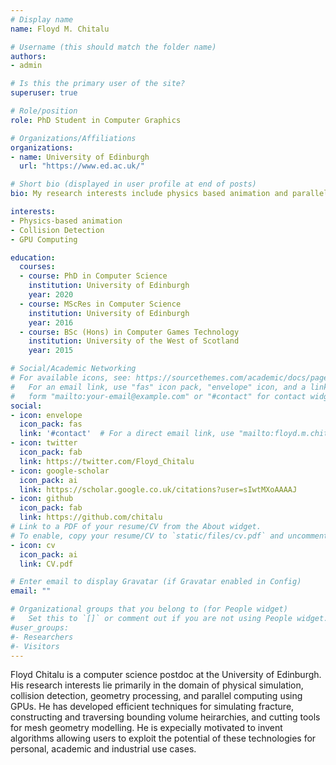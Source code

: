 ```yaml
---
# Display name
name: Floyd M. Chitalu

# Username (this should match the folder name)
authors:
- admin

# Is this the primary user of the site?
superuser: true

# Role/position
role: PhD Student in Computer Graphics

# Organizations/Affiliations
organizations:
- name: University of Edinburgh
  url: "https://www.ed.ac.uk/"

# Short bio (displayed in user profile at end of posts)
bio: My research interests include physics based animation and parallel computing.

interests:
- Physics-based animation
- Collision Detection
- GPU Computing

education:
  courses:
  - course: PhD in Computer Science
    institution: University of Edinburgh
    year: 2020
  - course: MScRes in Computer Science
    institution: University of Edinburgh
    year: 2016
  - course: BSc (Hons) in Computer Games Technology
    institution: University of the West of Scotland
    year: 2015

# Social/Academic Networking
# For available icons, see: https://sourcethemes.com/academic/docs/page-builder/#icons
#   For an email link, use "fas" icon pack, "envelope" icon, and a link in the
#   form "mailto:your-email@example.com" or "#contact" for contact widget.
social:
- icon: envelope
  icon_pack: fas
  link: '#contact'  # For a direct email link, use "mailto:floyd.m.chitalu@ed.ac.uk".
- icon: twitter
  icon_pack: fab
  link: https://twitter.com/Floyd_Chitalu
- icon: google-scholar
  icon_pack: ai
  link: https://scholar.google.co.uk/citations?user=sIwtMXoAAAAJ
- icon: github
  icon_pack: fab
  link: https://github.com/chitalu
# Link to a PDF of your resume/CV from the About widget.
# To enable, copy your resume/CV to `static/files/cv.pdf` and uncomment the lines below (its actually in the staic dir!!!).
- icon: cv
  icon_pack: ai
  link: CV.pdf

# Enter email to display Gravatar (if Gravatar enabled in Config)
email: ""

# Organizational groups that you belong to (for People widget)
#   Set this to `[]` or comment out if you are not using People widget.
#user_groups:
#- Researchers
#- Visitors
---
```


Floyd Chitalu is a computer science postdoc at the University of Edinburgh. His research interests lie primarily in the domain of physical simulation, collision detection, geometry processing, and parallel computing using GPUs. He has developed efficient techniques for simulating fracture, constructing and traversing bounding volume heirarchies, and cutting tools for mesh geometry modelling. He is expecially motivated to invent algorithms allowing users to exploit the potential of these technologies for personal, academic and industrial use cases.
